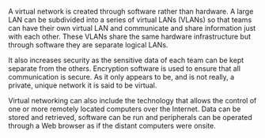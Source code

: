 A virtual network is created through software rather than hardware. A large LAN can be subdivided into a series of virtual LANs (VLANs) so that teams can have their own virtual LAN and communicate and share information just with each other. 
These VLANs share the same hardware infrastructure but through software they are separate logical LANs.

It also increases security as the sensitive data of each team can be kept separate from the others. Encryption software is used to ensure that all communication is secure.
As it only appears to be, and is not really, a private, unique network it is said to be virtual. 

Virtual networking can also include the technology that allows the control of one or more remotely located computers over the Internet. 
Data can be stored and retrieved, software can be run and peripherals can be operated through a Web browser as if the distant computers were onsite.

